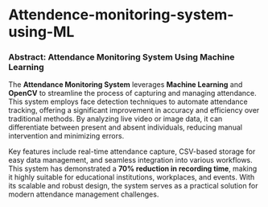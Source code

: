 # Attendence-monitoring-system-using-ML

### Abstract: Attendance Monitoring System Using Machine Learning

The **Attendance Monitoring System** leverages **Machine Learning** and **OpenCV** to streamline the process of capturing and managing attendance. This system employs face detection techniques to automate attendance tracking, offering a significant improvement in accuracy and efficiency over traditional methods. By analyzing live video or image data, it can differentiate between present and absent individuals, reducing manual intervention and minimizing errors. 

Key features include real-time attendance capture, CSV-based storage for easy data management, and seamless integration into various workflows. This system has demonstrated a **70% reduction in recording time**, making it highly suitable for educational institutions, workplaces, and events. With its scalable and robust design, the system serves as a practical solution for modern attendance management challenges.
